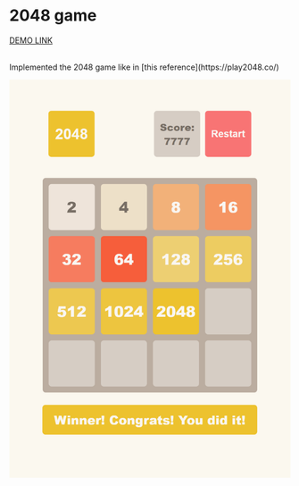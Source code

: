 # 2048 game

[DEMO LINK](https://DariaVeretyak.github.io/2048_game/)

<br/>
Implemented the 2048 game like in [this reference](https://play2048.co/)

![Preview](./src/images/reference.png)

